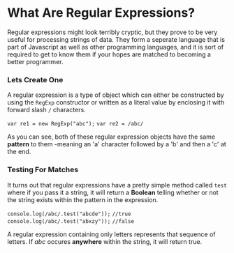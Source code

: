 # What Are Regular Expressions? 
Regular expressions might look terribly cryptic, but they prove to be very useful for processing 
strings of data. They form a seperate language that is part of Javascript as well as other programming
languages, and it is sort of required to get to know them if your hopes are matched to becoming a 
better programmer.

### Lets Create One
A regular expression is a type of object which can either be constructed by using the `RegExp` constructor
or written as a literal value by enclosing it with forward slash `/` characters. 

  `var re1 = new RegExp("abc");`
  `var re2 = /abc/`

As you can see, both of these regular expression objects have the same **pattern** to them -meaning an 'a'
character followed by a 'b' and then a 'c' at the end. 

### Testing For Matches
It turns out that regular expressions have a pretty simple method called `test` where if you pass it a string, 
it will return a **Boolean** telling whether or not the string exists within the pattern in the expression.
  
  `console.log(/abc/.test("abcde"));`
     `//true`
  `console.log(/abc/.test("abxzy"));`
     `//false`
     
A regular expression containing only letters represents that sequence of letters. If *abc* occures **anywhere** within 
the string, it will return true.
